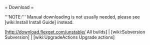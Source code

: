 = Download =

'''NOTE:''' Manual downloading is not usually needed, please see [wiki:Install Install Guide] instead.

[http://download.flexget.com/unstable/ All builds] | [wiki:Subversion Subversion] | [wiki:UpgradeActions Upgrade actions]
